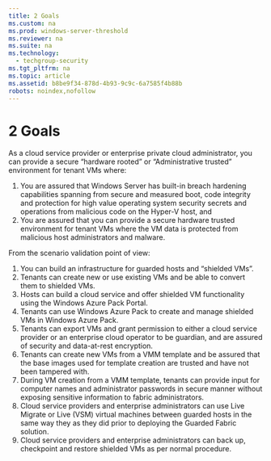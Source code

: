 ```yaml
---
title: 2 Goals
ms.custom: na
ms.prod: windows-server-threshold
ms.reviewer: na
ms.suite: na
ms.technology: 
  - techgroup-security
ms.tgt_pltfrm: na
ms.topic: article
ms.assetid: b8be9f34-878d-4b93-9c9c-6a7585f4b88b
robots: noindex,nofollow
---
```

# 2 Goals
As a cloud service provider or enterprise private cloud administrator, you can provide a secure “hardware rooted” or “Administrative trusted” environment for tenant VMs where:  
  
1.  You are assured that Windows Server has built-in breach hardening capabilities spanning from secure and measured boot, code integrity and protection for high value operating system security secrets and operations from malicious code on the Hyper-V host, and    
2.  You are assured that you can provide a secure hardware trusted environment for tenant VMs where the VM data is protected from malicious host administrators and malware.  
  
From the scenario validation point of view:  
  
1.  You can build an infrastructure for guarded hosts and “shielded VMs”.    
2.  Tenants can create new or use existing VMs and be able to convert them to shielded VMs.    
3.  Hosts can build a cloud service and offer shielded VM functionality using the Windows Azure Pack Portal.    
4.  Tenants can use Windows Azure Pack to create and manage shielded VMs in Windows Azure Pack.    
5.  Tenants can export VMs and grant permission to either a cloud service provider or an enterprise cloud operator to be guardian, and are assured of security and data-at-rest encryption.    
6.  Tenants can create new VMs from a VMM template and be assured that the base images used for template creation are trusted and have not been tampered with.    
7.  During VM creation from a VMM template, tenants can provide input for computer names and administrator passwords in secure manner without exposing sensitive information to fabric administrators.    
8.  Cloud service providers and enterprise administrators can use Live Migrate or Live (VSM) virtual machines between guarded hosts in the same way they as they did prior to deploying the Guarded Fabric solution.    
9.  Cloud service providers and enterprise administrators can back up, checkpoint and restore shielded VMs as per normal procedure.